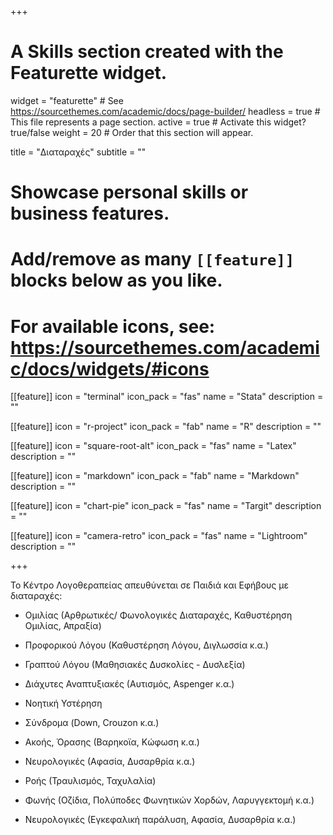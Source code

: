 +++
# A Skills section created with the Featurette widget.
widget = "featurette"  # See https://sourcethemes.com/academic/docs/page-builder/
headless = true  # This file represents a page section.
active = true  # Activate this widget? true/false
weight = 20  # Order that this section will appear.

title = "Διαταραχές"
subtitle = ""

# Showcase personal skills or business features.
# 
# Add/remove as many `[[feature]]` blocks below as you like.
# 
# For available icons, see: https://sourcethemes.com/academic/docs/widgets/#icons

  
[[feature]]
  icon = "terminal"
  icon_pack = "fas"
  name = "Stata"
  description = ""

[[feature]]
  icon = "r-project"
  icon_pack = "fab"
  name = "R"
  description = ""

[[feature]]
  icon = "square-root-alt"
  icon_pack = "fas"
  name = "Latex"
  description = ""

[[feature]]
  icon = "markdown"
  icon_pack = "fab"
  name = "Markdown"
  description = ""

[[feature]]
  icon = "chart-pie"
  icon_pack = "fas"
  name = "Targit"
  description = ""

[[feature]]
  icon = "camera-retro"
  icon_pack = "fas"
  name = "Lightroom"
  description = ""

+++


Το Κέντρο Λογοθεραπείας απευθύνεται σε Παιδιά και Εφήβους με διαταραχές:
* Ομιλίας (Αρθρωτικές/ Φωνολογικές Διαταραχές, Καθυστέρηση Ομιλίας, Απραξία)

* Προφορικού Λόγου (Καθυστέρηση Λόγου, Διγλωσσία κ.α.)

* Γραπτού Λόγου (Μαθησιακές Δυσκολίες - Δυσλεξία)

* Διάχυτες Αναπτυξιακές (Αυτισμός, Aspenger κ.α.)

* Νοητική Υστέρηση

* Σύνδρομα (Down, Crouzon κ.α.)

* Ακοής, Όρασης (Βαρηκοϊα, Κώφωση κ.α.)

* Νευρολογικές (Αφασία, Δυσαρθρία κ.α.)

* Ροής (Τραυλισμός, Ταχυλαλία)

* Φωνής (Οζίδια, Πολύποδες Φωνητικών Χορδών, Λαρυγγεκτομή κ.α.)

* Νευρολογικές (Εγκεφαλική παράλυση, Αφασία, Δυσαρθρία κ.α.)